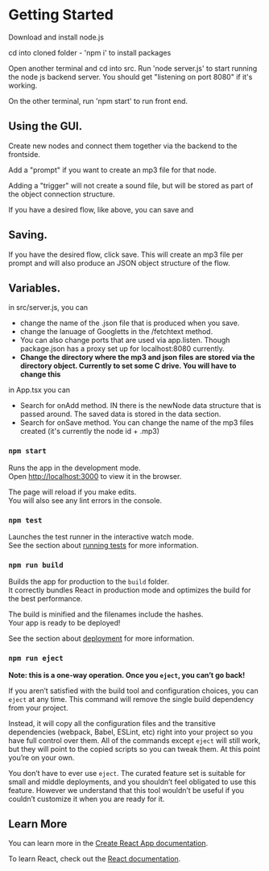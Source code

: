 # Getting Started 

Download and install node.js

cd into cloned folder - 'npm i' to install packages

Open another terminal and cd into src. Run 'node server.js' to start running the node js backend server. You should get "listening on port 8080" if it's working.

On the other terminal, run 'npm start' to run front end.

## Using the GUI.

Create new nodes and connect them together via the backend to the frontside.

Add a "prompt" if you want to create an mp3 file for that node.

Adding a "trigger" will not create a sound file, but will be stored as part of the object connection structure.

If you have a desired flow, like above, you can save and 

## Saving.

If you have the desired flow, click save. This will create an mp3 file per prompt and will also produce an JSON object structure of the flow.

## Variables.

in src/server.js, you can 
- change the name of the .json file that is produced when you save.
- change the lanuage of Googletts in the /fetchtext method.
- You can also change ports that are used via app.listen. Though package.json has a proxy set up for localhost:8080 currently.
- **Change the directory where the mp3 and json files are stored via the directory object. Currently to set some C drive. You will have to change this**

in App.tsx you can
- Search for onAdd method. IN there is the newNode data structure that is passed around. The saved data is stored in the data section.
- Search for onSave method. You can change the name of the mp3 files created (it's currently the node id + .mp3)



### `npm start`

Runs the app in the development mode.\
Open [http://localhost:3000](http://localhost:3000) to view it in the browser.

The page will reload if you make edits.\
You will also see any lint errors in the console.

### `npm test`

Launches the test runner in the interactive watch mode.\
See the section about [running tests](https://facebook.github.io/create-react-app/docs/running-tests) for more information.

### `npm run build`

Builds the app for production to the `build` folder.\
It correctly bundles React in production mode and optimizes the build for the best performance.

The build is minified and the filenames include the hashes.\
Your app is ready to be deployed!

See the section about [deployment](https://facebook.github.io/create-react-app/docs/deployment) for more information.

### `npm run eject`

**Note: this is a one-way operation. Once you `eject`, you can’t go back!**

If you aren’t satisfied with the build tool and configuration choices, you can `eject` at any time. This command will remove the single build dependency from your project.

Instead, it will copy all the configuration files and the transitive dependencies (webpack, Babel, ESLint, etc) right into your project so you have full control over them. All of the commands except `eject` will still work, but they will point to the copied scripts so you can tweak them. At this point you’re on your own.

You don’t have to ever use `eject`. The curated feature set is suitable for small and middle deployments, and you shouldn’t feel obligated to use this feature. However we understand that this tool wouldn’t be useful if you couldn’t customize it when you are ready for it.

## Learn More

You can learn more in the [Create React App documentation](https://facebook.github.io/create-react-app/docs/getting-started).

To learn React, check out the [React documentation](https://reactjs.org/).
